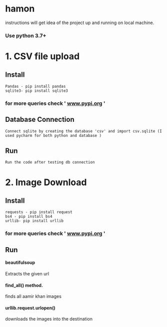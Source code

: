 # hamon
instructions will get idea of the project up and running on  local machine.
### Use python 3.7+
# 1. CSV file upload
## Install
	
	Pandas - pip install pandas
	sqlite3- pip install sqlite3
	
### for more queries check ' www.pypi.org '
## Database Connection
	Connect sqlite by creating the database 'csv' and import csv.sqlite (I used pycharm for both python and database )
## Run
	Run the code after testing db connection
# 2. Image Download
## Install
	requests - pip install request
	bs4 - pip install bs4
	urllib- pip install urllib
### for more queries check ' www.pypi.org '
## Run

#### beautifulsoup 
Extracts the given url 
#### find_all() method.
finds all aamir khan images 
#### urllib.request.urlopen()
downloads the images into the destination
